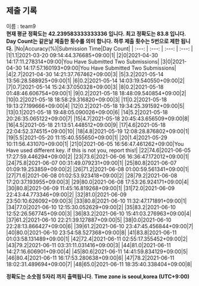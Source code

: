 


  
## 제출 기록  
이름 : team9  
**현재 평균 정확도는 42.239583333333336 입니다. 최고 정확도는 83.8 입니다.**  
**Day Count는 같은날 제출한 횟수를 의미 합니다. 하루 제출 횟수는 5번으로 제한 됩니다.**
|No|Accuracy(%)|Submission Time|Day Count|
| :---: | :---: | :---: | :---: |
|1|1.1|2021-03-20 09:14:44.376685+09:00|1|
|2|0|2021-04-30 14:17:11.278314+09:00|You Have Submitted Two Submissions|
|3|0|2021-04-30 14:17:57.160193+09:00|You Have Submitted Two Submissions|
|4|2.7|2021-04-30 14:21:37.767462+09:00|3|
|5|3.2|2021-05-14 13:56:28.588925+09:00|1|
|6|0.2|2021-05-14 14:03:19.540550+09:00|2|
|7|0.7|2021-05-14 15:24:37.050328+09:00|3|
|8|0.2|2021-05-18 01:48:46.606754+09:00|1|
|9|0.2|2021-05-18 18:48:09.540854+09:00|2|
|10|0.2|2021-05-18 18:58:29.316820+09:00|3|
|11|0.2|2021-05-18 19:13:27.199666+09:00|4|
|12|0.2|2021-05-18 19:34:25.391592+09:00|5|
|13|0.1|2021-05-18 19:48:05.090026+09:00|6|
|14|5.2|2021-05-18 20:26:35.065122+09:00|7|
|15|4.7|2021-05-18 20:45:43.656509+09:00|8|
|16|4.5|2021-05-18 21:13:51.448512+09:00|9|
|17|4.6|2021-05-18 22:04:52.374515+09:00|10|
|18|4.8|2021-05-19 12:08:28.876802+09:00|1|
|19|5.5|2021-05-20 11:15:40.555650+09:00|1|
|20|1.4|2021-05-29 10:11:56.431070+09:00|1|
|21|0|2021-06-05 16:56:47.461262+09:00|You Have used different key. if this is not you, report this!|
|22|74.6|2021-06-05 17:27:59.446294+09:00|2|
|23|73.6|2021-06-06 16:36:47.172012+09:00|1|
|24|75.8|2021-06-07 00:31:49.079231+09:00|1|
|25|80.8|2021-06-07 01:09:19.253859+09:00|2|
|26|71.2|2021-06-08 01:00:59.561341+09:00|1|
|27|71.6|2021-06-08 01:02:53.923418+09:00|2|
|28|79.2|2021-06-08 17:20:37.193955+09:00|3|
|29|80.0|2021-06-08 17:53:26.924171+09:00|4|
|30|80.8|2021-06-09 11:45:16.819268+09:00|1|
|31|72.0|2021-06-09 22:43:44.773346+09:00|2|
|32|81.0|2021-06-09 23:50:10.626092+09:00|3|
|33|80.8|2021-06-10 11:32:47.171891+09:00|1|
|34|77.0|2021-06-10 12:15:30.052629+09:00|2|
|35|83.2|2021-06-10 12:52:26.567745+09:00|3|
|36|83.2|2021-06-10 15:41:03.276963+09:00|4|
|37|61.2|2021-06-10 22:21:39.127887+09:00|5|
|38|0.0|2021-06-10 22:28:13.866427+09:00|6|
|39|61.2|2021-06-10 23:47:45.456844+09:00|7|
|40|80.0|2021-06-10 23:54:58.527368+09:00|8|
|41|83.8|2021-06-11 01:03:58.131489+09:00|1|
|42|72.4|2021-06-11 02:55:17.355452+09:00|2|
|43|79.2|2021-06-11 03:31:11.031416+09:00|3|
|44|81.0|2021-06-11 14:27:16.606901+09:00|4|
|45|80.6|2021-06-11 14:41:59.834129+09:00|5|
|46|80.4|2021-06-11 16:17:53.280638+09:00|6|
|47|78.2|2021-06-11 18:02:31.489694+09:00|7|
|48|65.0|2021-06-11 18:35:40.338404+09:00|8|


**정확도는 소숫점 5자리 까지 출력됩니다.**
**Time zone is seoul,korea (UTC+9:00)**
